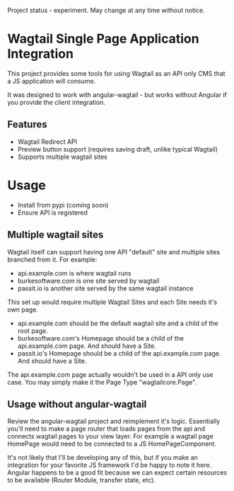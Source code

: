 Project status - experiment. May change at any time without notice.

# Wagtail Single Page Application Integration

This project provides some tools for using Wagtail as an API only CMS that a JS application will consume.

It was designed to work with angular-wagtail - but works without Angular if you provide the client integration.

## Features

- Wagtail Redirect API
- Preview button support (requires saving draft, unlike typical Wagtail)
- Supports multiple wagtail sites

# Usage

- Install from pypi (coming soon)
- Ensure API is registered

## Multiple wagtail sites

Wagtail itself can support having one API "default" site and multiple sites branched from it. For example:

- api.example.com is where wagtail runs
- burkesoftware.com is one site served by wagtail
- passit.io is another site served by the same wagtail instance

This set up would require multiple Wagtail Sites and each Site needs it's own page.

- api.example.com should be the default wagtail site and a child of the root page.
- burkesoftware.com's Homepage should be a child of the api.example.com page. And should have a Site.
- passit.io's Homepage should be a child of the api.example.com page. And should have a Site.

The api.example.com page actually wouldn't be used in a API only use case. You may simply make it the Page Type "wagtailcore.Page".

## Usage without angular-wagtail

Review the angular-wagtail project and reimplement it's logic. Essentially you'll need to make a page router that loads pages from the api and connects wagtail pages to your view layer. For example a wagtail page HomePage would need to be connected to a JS HomePageComponent.

It's not likely that I'll be developing any of this, but if you make an integration for your favorite JS framework I'd be happy to note it here. Angular happens to be a good fit because we can expect certain resources to be available (Router Module, transfer state, etc).
